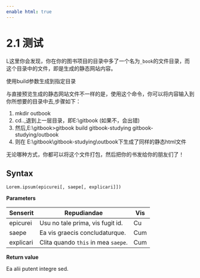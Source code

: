 ```yaml
---
enable html: true
---
```

# 2.1 测试
L这里你会发现，你在你的图书项目的目录中多了一个名为`_book`的文件目录，而这个目录中的文件，即是生成的静态网站内容。

使用build参数生成到指定目录

与直接预览生成的静态网站文件不一样的是，使用这个命令，你可以将内容输入到你所想要的目录中去,步骤如下：

1.  mkdir outbook
2.  cd..,退到上一层目录，即E:\gitbook (如果不，会出错)
3.  然后,E:\gitbook>gitbook build gitbook-studying gitbook-studying/outbook
4.  则在 E:\gitbook\gitbook-studying\outbook下生成了同样的静态html文件

无论哪种方式，你都可以将这个文件打包，然后把你的书发给你的朋友们了！

## Syntax

    Lorem.ipsum(epicurei[, saepe[, explicari]])

**Parameters**

| Senserit  | Repudiandae                         | Vis |
| --------- | ----------------------------------- | --- |
| epicurei  | Usu no tale prima, vis fugit  id.   | Cu  |
| saepe     | Ea vis graecis concludaturque.      | Cum |
| explicari | Clita quando `this` in mea `saepe`. | Cum |

**Return value**

Ea alii putent integre sed.
